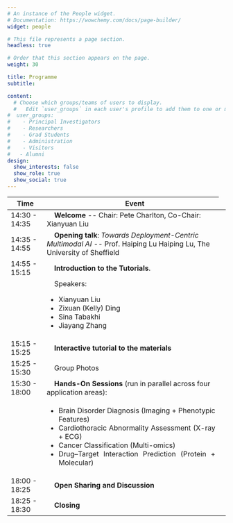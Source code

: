 ```yaml
---
# An instance of the People widget.
# Documentation: https://wowchemy.com/docs/page-builder/
widget: people

# This file represents a page section.
headless: true

# Order that this section appears on the page.
weight: 30

title: Programme
subtitle: 

content:
  # Choose which groups/teams of users to display.
  #   Edit `user_groups` in each user's profile to add them to one or more of these groups.
#  user_groups:
#    - Principal Investigators
#    - Researchers
#    - Grad Students
#    - Administration
#    - Visitors
#   - Alumni
design:
  show_interests: false
  show_role: true
  show_social: true
---
```



<center>

|Time         | &nbsp;&nbsp;&nbsp;&nbsp;Event |
|----------------------------------------------------------------------------------------------------------------------------------------------------------------------------------------------------------------------------------------------------------------------------------------------------------------------------------------------------------------------------------------------------------------------------------------------------------------------------------------------------------------------------------------------------------------------------------------------------------------------------------------------------------------------------------------------------------------------------------------------------------------------------------------------------------------------------------------------------------------------------------------------------------------------------------------------------------------------------------------------------------------------------------------------------------------------------------------------------------------------------------------------------------------------------------------------------------------------------------------------------------------------------------------------------------------------------------------------------------|--------------------------------------------------------------------------------------------------------------------------------------------------------------------------------------------------------------------------------------------------------------------------------------------------------------------------|
| 14:30 - 14:35   | &nbsp;&nbsp;&nbsp;&nbsp;**Welcome** -- Chair: Pete Charlton, Co-Chair: Xianyuan Liu |
| 14:35 - 14:55   | &nbsp;&nbsp;&nbsp;&nbsp;**Opening talk**: _Towards Deployment-Centric Multimodal AI_ -- Prof. Haiping Lu Haiping Lu, The University of Sheffield  |
| 14:55 - 15:15   | &nbsp;&nbsp;&nbsp;&nbsp;**Introduction to the Tutorials**.    |
| <td style="word-wrap: break-word; max-width:300px; text-align: justify;">&nbsp;&nbsp;&nbsp;&nbsp;Speakers:<ul><li>Xianyuan Liu</li><li> Zixuan (Kelly) Ding</li><li>Sina Tabakhi</li><li>Jiayang Zhang</li></td> |
| 15:15 - 15:25   | &nbsp;&nbsp;&nbsp;&nbsp;**Interactive tutorial to the materials**|
| 15:25 - 15:30   | &nbsp;&nbsp;&nbsp;&nbsp;Group Photos|
| 15:30 - 18:00   | &nbsp;&nbsp;&nbsp;&nbsp;**Hands-On Sessions** (run in parallel across four application areas):  |
| <td style="word-wrap: break-word; max-width:300px; text-align: justify;"><ul><li>Brain Disorder Diagnosis (Imaging + Phenotypic Features)</li><li> Cardiothoracic Abnormality Assessment (X-ray + ECG)</li><li>Cancer Classification (Multi-omics)</li><li>Drug–Target Interaction Prediction (Protein + Molecular)</li></td>|
| 18:00 - 18:25   | &nbsp;&nbsp;&nbsp;&nbsp;**Open Sharing and Discussion**             |
| 18:25 - 18:30   | &nbsp;&nbsp;&nbsp;&nbsp;**Closing** |
</center>

<!-- These hands-on tutorials will use public imaging, omics, and molecular datasets, including MIMIC ([Chest X-ray](https://physionet.org/content/mimic-cxr/2.1.0/) and [ECG](https://physionet.org/content/mimic-iv-ecg/1.0/)), [ABIDE](https://fcon_1000.projects.nitrc.org/indi/abide/abide_I.html), [TCGA](https://www.cancer.gov/ccg/research/genome-sequencing/tcga), [BindingDB](https://www.bindingdb.org/rwd/bind/index.jsp), and [BioSNAP](https://snap.stanford.edu/biodata/), and follow a standardised machine learning pipeline: data loading, preprocessing, embedding, prediction, evaluation, and interpretation, using the open-source multimodal AI library [PyKale](https://github.com/pykale/pykale). -->
